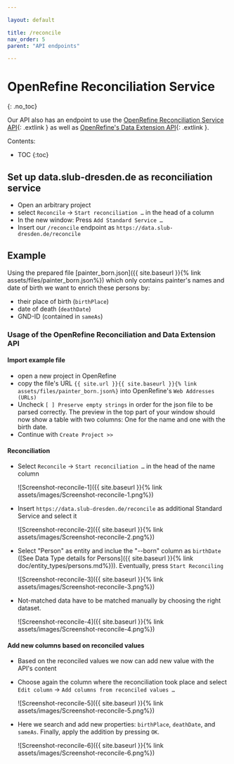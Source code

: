 ```yaml
---

layout: default

title: /reconcile
nav_order: 5
parent: "API endpoints"

---
```


# OpenRefine Reconciliation Service
{: .no_toc}

Our API also has an endpoint to use the [OpenRefine Reconciliation Service API](https://github.com/OpenRefine/OpenRefine/wiki/Reconciliation-Service-API){: .extlink } as well as [OpenRefine's Data Extension API](https://github.com/OpenRefine/OpenRefine/wiki/Data-Extension-API){: .extlink }.


Contents:
* TOC
{:toc}

## Set up data.slub-dresden.de as reconciliation service

* Open an arbitrary project
* select `Reconcile` → `Start reconciliation …` in the head of a column
* In the new window: Press `Add Standard Service …`
* Insert our `/reconcile` endpoint as `https://data.slub-dresden.de/reconcile`

## Example

Using the prepared file [painter_born.json]({{ site.baseurl }}{% link assets/files/painter_born.json%}) which only contains painter's names and date of birth we want to enrich these persons by:

* their place of birth (`birthPlace`)
* date of death (`deathDate`)
* GND-ID (contained in `sameAs`)

### Usage of the OpenRefine Reconciliation and Data Extension API
#### Import example file
* open a new project in OpenRefine
* copy the file's URL `{{ site.url }}{{ site.baseurl }}{% link assets/files/painter_born.json%}` into OpenRefine's `Web Addresses (URLs)`
* Uncheck `[ ] Preserve empty strings` in order for the json file to be parsed correctly. The preview in the top part of your window should now show a table with two columns: One for the name and one with the birth date.
* Continue with `Create Project >>`
#### Reconciliation
* Select `Reconcile` → `Start reconciliation …` in the head of the name column

  ![Screenshot-reconcile-1]({{ site.baseurl }}{% link assets/images/Screenshot-reconcile-1.png%})
* Insert `https://data.slub-dresden.de/reconcile` as additional Standard Service and select it


  ![Screenshot-reconcile-2]({{ site.baseurl }}{% link assets/images/Screenshot-reconcile-2.png%})

* Select "Person" as entity and inclue the "_-_-born" column as `birthDate` ([See Data Type details for Persons]({{ site.baseurl }}{% link doc/entity_types/persons.md%})). Eventually, press `Start Reconciling`

  ![Screenshot-reconcile-3]({{ site.baseurl }}{% link assets/images/Screenshot-reconcile-3.png%})

* Not-matched data have to be matched manually by choosing the right dataset.

  ![Screenshot-reconcile-4]({{ site.baseurl }}{% link assets/images/Screenshot-reconcile-4.png%})

#### Add new columns based on reconciled values
* Based on the reconciled values we now can add new value with the API's content
* Choose again the column where the reconciliation took place and select `Edit column` → `Add columns from reconciled values …`

  ![Screenshot-reconcile-5]({{ site.baseurl }}{% link assets/images/Screenshot-reconcile-5.png%})

* Here we search and add new properties: `birthPlace`, `deathDate`, and `sameAs`. Finally, apply the addition by pressing `OK`.

  ![Screenshot-reconcile-6]({{ site.baseurl }}{% link assets/images/Screenshot-reconcile-6.png%})


